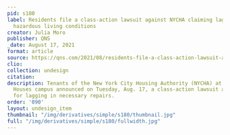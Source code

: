 ```yaml
---
pid: s180
label: Residents file a class-action lawsuit against NYCHA claiming lagging repairs,
  hazardous living conditions
creator: Julia Moro
publisher: QNS
_date: August 17, 2021
format: article
source: https://qns.com/2021/08/residents-file-a-class-action-lawsuit-against-nycha-claiming-lagging-repairs-hazardous-living-conditions/
clio:
collection: undesign
citation:
description: Tenants of the New York City Housing Authority (NYCHA) at the Queensbridge
  Houses campus announced on Tuesday, Aug. 17, a class-action lawsuit against NYCHA
  for lagging in necessary repairs.
order: '090'
layout: undesign_item
thumbnail: "/img/derivatives/simple/s180/thumbnail.jpg"
full: "/img/derivatives/simple/s180/fullwidth.jpg"
---
```

